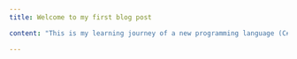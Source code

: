 ```yaml
---
title: Welcome to my first blog post

content: "This is my learning journey of a new programming language (C#)."

---
```


